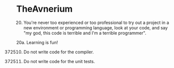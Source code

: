 # TheAvnerium


20. You're never too experienced or too professional to try out a project in a new environment or programming language, look at your code, and say "my god, this code is terrible and I'm a terrible programmer". 

20a. Learning is fun! 

372510. Do not write code for the compiler.

372511. Do not write code for the unit tests.

